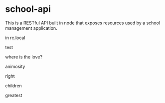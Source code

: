 # school-api
This is a RESTful API built in node that exposes resources used by a school management application.

in rc.local

test

where is the love?

animosity

right

children

greatest
